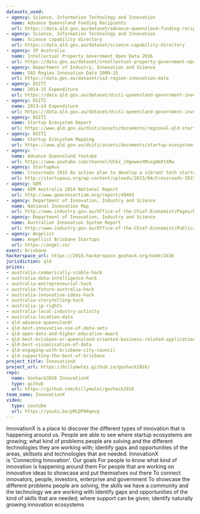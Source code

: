 ```yaml
---
datasets_used:
- agency: Science, Information Technology and Innovation
  name: Advance Queensland Funding Recipients
  url: https://data.qld.gov.au/dataset/advance-queensland-funding-recipients
- agency: Science, Information Technology and Innovation
  name: Science capability directory
  url: https://data.qld.gov.au/dataset/science-capability-directory
- agency: IP Australia
  name: Intellectual Property Government Open Data 2016
  url: https://data.gov.au/dataset/intellectual-property-government-open-data-2016
- agency: Department of Industry, Innovation and Science
  name: SA3 Region Innovation Data 2009-15
  url: https://data.gov.au/dataset/sa3-region-innovation-data
- agency: DSITI
  name: 2014-15 Expenditure
  url: https://data.qld.gov.au/dataset/dsiti-queensland-government-investment-portal-qgip/resource/35a8fb24-1f14-439c-a26c-a0edb7766ae8
- agency: DSITI
  name: 2013–14 Expenditure
  url: https://data.qld.gov.au/dataset/dsiti-queensland-government-investment-portal-qgip/resource/9ab188e0-f721-4cd3-b9e6-53b316f866aa
- agency: DSITI
  name: Startup Ecosystem Report
  url: https://www.qld.gov.au/dsiti/assets/documents/regional-qld-startup-ecosystem-report.pdf
- agency: DSITI
  name: Startup Ecosystem Mapping
  url: https://www.qld.gov.au/dsiti/assets/documents/startup-ecosystem-mapping-report.pdf
- agency: ''
  name: Advance Queensland Youtube
  url: https://www.youtube.com/channel/UCkx_i9gowesXMvxgUmXtXRw
- agency: StartupAus
  name: Crossroads 2015 An action plan to develop a vibrant tech startup ecosystem in Australia
  url: http://startupaus.org/wp-content/uploads/2015/04/Crossroads-2015.pdf
- agency: GEM
  name: GEM Australia 2014 National Report
  url: http://www.gemconsortium.org/report/49493
- agency: Department of Innovation, Industry and Science
  name: National Innovation Map
  url: http://www.industry.gov.au/Office-of-the-Chief-Economist/Pages/National-Innovation-Map.html
- agency: Department of Innovation, Industry and Science
  name: Australian Innovation System Report
  url: http://www.industry.gov.au/Office-of-the-Chief-Economist/Publications/Pages/Australian-Innovation-System.aspx
- agency: Angelist
  name: Angellist Brisbane Startups
  url: https://angel.co/
event: brisbane
hackerspace_url: https://2016.hackerspace.govhack.org/node/2436
jurisdiction: qld
prizes:
- australia-commerically-viable-hack
- australia-data-intelligence-hack
- australia-entrepreneurial-hack
- australia-future-australia-hack
- australia-innovative-ideas-hack
- australia-storytelling-hack
- australia-ip-rights
- australia-local-industry-activity
- australia-location-data
- qld-advance-queensland!
- qld-best-innovative-use-of-data-sets
- qld-open-data-and-higher-education-award
- qld-best-brisbane-or-queensland-oriented-business-related-application
- qld-best-visualisation-of-data
- qld-engaging-with-brisbane-city-council
- qld-supporting-the-best-of-brisbane
project_title: InnovationX
project_url: https://billymwlei.github.io/govhack2016/
repo:
  name: Govhack2016 InnovationX
  type: github
  url: https://github.com/billymwlei/govhack2016
team_name: InnovationX
video:
  type: youtube
  url: https://youtu.be/pMLDPN4qevg
---
```


InnovationX is a place to discover the different types of innovation that is happening around us. People are able to see where startup ecosystems are growing; what kind of problems people are solving and the different technologies they are working with; identify gaps and opportunities of the areas, skillsets and technologies that are needed.
InnovationX is 'Connecting Innovation'.
Our goals
For people to know what kind of innovation is happening around them
For people that are working on innovative ideas to showcase and put themselves out there
To connect innovators, people, investors, enterprise and government
To showcase the different problems people are solving, the skills we have a community and the technology we are working with
Identify gaps and opportunities of the kind of skills that are needed; where support can be given; identify naturally growing innovation ecosystems